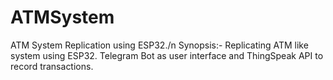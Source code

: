 # ATMSystem
ATM System Replication using ESP32./n
Synopsis:-
Replicating ATM like system using ESP32. Telegram Bot as user interface and ThingSpeak API to record transactions.
